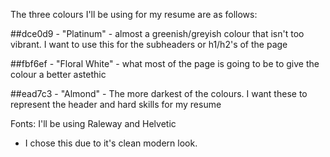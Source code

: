 The three colours I'll be using for my resume are as follows:


##dce0d9 - "Platinum" - almost a greenish/greyish colour that isn't too vibrant. I want to use this for the subheaders or h1/h2's of the page

##fbf6ef - "Floral White" - what most of the page is going to be to give the colour a better astethic

##ead7c3 - "Almond" - The more darkest of the colours. I want these to represent the header and hard skills for my resume


Fonts: I'll be using Raleway and Helvetic
- I chose this due to it's clean modern look.